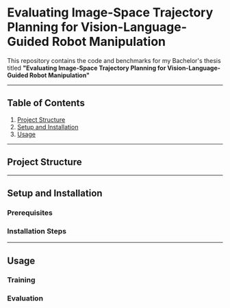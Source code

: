 # Evaluating Image-Space Trajectory Planning for Vision-Language-Guided Robot Manipulation

This repository contains the code and benchmarks for my Bachelor's thesis titled **"Evaluating Image-Space Trajectory Planning for Vision-Language-Guided Robot Manipulation"**

---

## Table of Contents
1. [Project Structure](#project-structure)
2. [Setup and Installation](#setup-and-installation)
3. [Usage](#usage)

---

## Project Structure

---

## Setup and Installation

### Prerequisites


### Installation Steps

---

## Usage

### Training

### Evaluation
